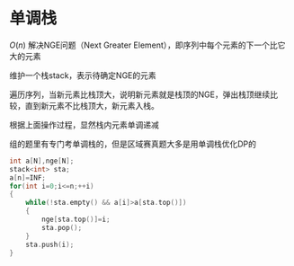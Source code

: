 # 单调栈
$O(n)$ 解决NGE问题（Next Greater Element），即序列中每个元素的下一个比它大的元素

维护一个栈stack，表示待确定NGE的元素

遍历序列，当新元素比栈顶大，说明新元素就是栈顶的NGE，弹出栈顶继续比较，直到新元素不比栈顶大，新元素入栈。

根据上面操作过程，显然栈内元素单调递减

组的题里有专门考单调栈的，但是区域赛真题大多是用单调栈优化DP的

```cpp
int a[N],nge[N];
stack<int> sta;
a[n]=INF;
for(int i=0;i<=n;++i)
{
    while(!sta.empty() && a[i]>a[sta.top()])
    {
        nge[sta.top()]=i;
        sta.pop();
    }
    sta.push(i);
}
```
